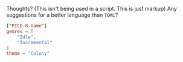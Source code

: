 Thoughts?
(This isn't being used in a script. This is just markup)
Any suggestions for a better language than `TOML`?
```toml
["PICO-8 Game"]
genres = [
	"Idle",
	"Incremental"
]
theme = "Colony"
```